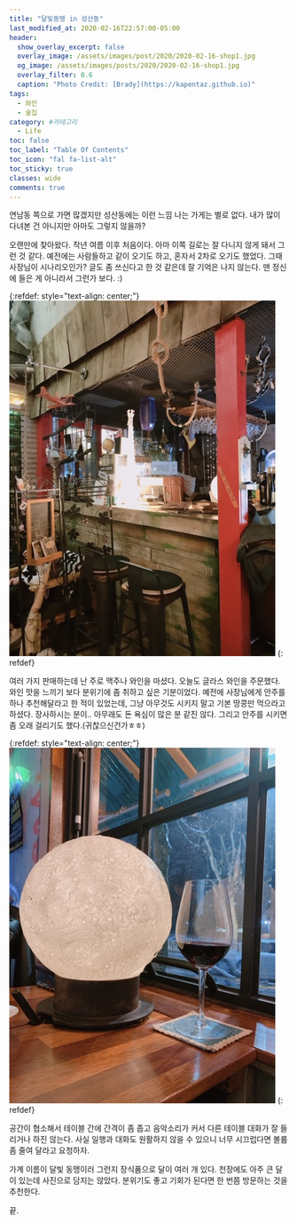 ```yaml
---
title: "달빛동맹 in 성산동"
last_modified_at: 2020-02-16T22:57:00-05:00
header:
  show_overlay_excerpt: false
  overlay_image: /assets/images/post/2020/2020-02-16-shop1.jpg
  og_image: /assets/images/posts/2020/2020-02-16-shop1.jpg
  overlay_filter: 0.6
  caption: "Photo Credit: [Brady](https://kapentaz.github.io)"
tags:
  - 와인
  - 술집
category: #카테고리
  - Life
toc: false
toc_label: "Table Of Contents"
toc_icon: "fal fa-list-alt"
toc_sticky: true
classes: wide
comments: true
---
```





연남동 쪽으로 가면 많겠지만 성산동에는 이런 느낌 나는 가게는 별로 없다. 내가 많이 다녀본 건 아니지만 아마도 그렇지 않을까?

오랜만에 찾아왔다. 작년 여름 이후 처음이다. 아마 이쪽 길로는 잘 다니지 않게 돼서 그런 것 같다. 예전에는 사람들하고 같이 오기도 하고, 혼자서 2차로 오기도 했었다. 
그때 사장님이 시나리오인가? 글도 좀 쓰신다고 한 것 같은데 잘 기억은 나지 않는다. 맨 정신에 들은 게 아니라서 그런가 보다. :)

{:refdef: style="text-align: center;"}
![](https://raw.githubusercontent.com/kapentaz/kapentaz.github.io/master/assets/images/post/2020/2020-02-16-shop2.jpg)
{: refdef}

여러 가지 판매하는데 난 주로 맥주나 와인을 마셨다. 오늘도 글라스 와인을 주문했다. 와인 맛을 느끼기 보다 분위기에 좀 취하고 싶은 기분이었다. 
예전에 사장님에게 안주를 하나 추천해달라고 한 적이 있었는데, 그냥 아무것도 시키지 말고 기본 땅콩만 먹으라고 하셨다. 
장사하시는 분이.. 아무래도 돈 욕심이 많은 분 같진 않다. 그리고 안주를 시키면 좀 오래 걸리기도 했다.(귀찮으신건가ㅎㅎ)

{:refdef: style="text-align: center;"}
![](https://raw.githubusercontent.com/kapentaz/kapentaz.github.io/master/assets/images/post/2020/2020-02-16-shop1.jpg)
{: refdef}

공간이 협소해서 테이블 간에 간격이 좀 좁고 음악소리가 커서 다른 테이블 대화가 잘 들리거나 하진 않는다. 사실 일행과 대화도 원활하지 않을 수 있으니 너무 시끄럽다면 볼륨 좀 줄여 달라고 요청하자.

가계 이름이 달빛 동맹이러 그런지 장식품으로 달이 여러 개 있다. 천장에도 아주 큰 달이 있는데 사진으로 담지는 않았다. 분위기도 좋고 기회가 된다면 한 번쯤 방문하는 것을 추천한다.

끝.